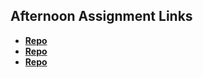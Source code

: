 ## Afternoon Assignment Links

* **[Repo](https://github.com/3rinmae/<ASSIGNMENT_REPO>)**
* **[Repo](https://github.com/3rinmae/<ASSIGNMENT_REPO>)**
* **[Repo](https://github.com/3rinmae/<ASSIGNMENT_REPO>)**
